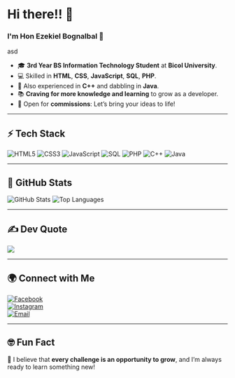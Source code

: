 # Hi there!! 👋  
### I'm Hon Ezekiel Bognalbal 🚀  
asd
- 🎓 **3rd Year BS Information Technology Student** at **Bicol University**.  
- 💻 Skilled in **HTML**, **CSS**, **JavaScript**, **SQL**, **PHP**.  
- 🔧 Also experienced in **C++** and dabbling in **Java**.  
- 📚 **Craving for more knowledge and learning** to grow as a developer.  
- 💼 Open for **commissions**: Let’s bring your ideas to life!  

---

## ⚡ Tech Stack  
![HTML5](https://img.shields.io/badge/-HTML5-E34F26?style=flat&logo=html5&logoColor=white)
![CSS3](https://img.shields.io/badge/-CSS3-1572B6?style=flat&logo=css3&logoColor=white)
![JavaScript](https://img.shields.io/badge/-JavaScript-F7DF1E?style=flat&logo=javascript&logoColor=black)
![SQL](https://img.shields.io/badge/-SQL-4479A1?style=flat&logo=MySQL&logoColor=white)
![PHP](https://img.shields.io/badge/-PHP-777BB4?style=flat&logo=php&logoColor=white)
![C++](https://img.shields.io/badge/-C++-00599C?style=flat&logo=c%2B%2B&logoColor=white)
![Java](https://img.shields.io/badge/-Java-007396?style=flat&logo=java&logoColor=white)

---

## 🌟 GitHub Stats  
![GitHub Stats](https://github-readme-stats.vercel.app/api?username=HonTheCoder&theme=radical)
![Top Languages](https://github-readme-stats.vercel.app/api/top-langs/?username=HonTheCoder&layout=compact&theme=dark)

---

## ✍️ Dev Quote
![](https://quotes-github-readme.vercel.app/api?type=vetical&theme=radical)

---

## 🌍 Connect with Me  
[![Facebook](https://img.shields.io/badge/-Facebook-1877F2?style=flat&logo=facebook&logoColor=white)](https://www.facebook.com/honezekielnoblebognalbal)  
[![Instagram](https://img.shields.io/badge/-Instagram-E4405F?style=flat&logo=instagram&logoColor=white)](https://www.instagram.com/hon.ezekiel_/)  
[![Email](https://img.shields.io/badge/-Email-D14836?style=flat&logo=gmail&logoColor=white)](mailto:honezekielnoblebognalbal@gmail.com)  

---

## 🤓 Fun Fact  
🌟 I believe that **every challenge is an opportunity to grow**, and I’m always ready to learn something new!  
